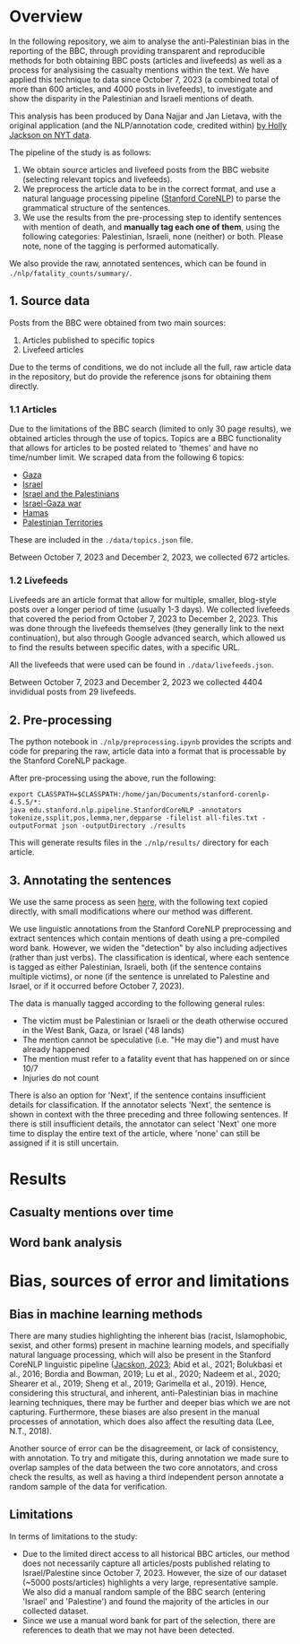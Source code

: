 # Overview

In the following repository, we aim to analyse the anti-Palestinian bias in the reporting of the BBC, through providing transparent and reproducible methods for both obtaining BBC posts (articles and livefeeds) as well as a process for analysising the casualty mentions within the text. We have applied this technique to data since October 7, 2023 (a combined total of more than 600 articles, and 4000 posts in livefeeds), to investigate and show the disparity in the Palestinian and Israeli mentions of death.

This analysis has been produced by Dana Najjar and Jan Lietava, with the original application (and the NLP/annotation code, credited within) [by Holly Jackson on NYT data](https://github.com/hollyjackson/casualty_mentions_nyt).

The pipeline of the study is as follows:
1. We obtain source articles and livefeed posts from the BBC website (selecting relevant topics and livefeeds). 
2. We preprocess the article data to be in the correct format, and use a natural language processing pipeline ([Stanford CoreNLP](https://stanfordnlp.github.io/CoreNLP/)) to parse the grammatical structure of the sentences.
3. We use the results from the pre-processing step to identify sentences with mention of death, and **manually tag each one of them**, using the following categories: Palestinian, Israeli, none (neither) or both. Please note, none of the tagging is performed automatically.

We also provide the raw, annotated sentences, which can be found in `./nlp/fatality_counts/summary/`.

## 1. Source data

Posts from the BBC were obtained from two main sources:
1. Articles published to specific topics
2. Livefeed articles

Due to the terms of conditions, we do not include all the full, raw article data in the repository, but do provide the reference jsons for obtaining them directly.

### 1.1 Articles
Due to the limitations of the BBC search (limited to only 30 page results), we obtained articles through the use of topics. Topics are a BBC functionality that allows for articles to be posted related to 'themes' and have no time/number limit. We scraped data from the following 6 topics: 
* [Gaza](https://www.bbc.com/news/topics/cgv64vq5z82t)
* [Israel](https://www.bbc.com/news/topics/c302m85q5ljt)
* [Israel and the Palestinians](https://www.bbc.com/news/topics/c207p54m4rqt)
* [Israel-Gaza war](https://www.bbc.com/news/topics/c2vdnvdg6xxt)
* [Hamas](https://www.bbc.com/news/topics/cnx753jen5zt)
* [Palestinian Territories](https://www.bbc.com/news/topics/cdl8n2eder8t)

These are included in the ```./data/topics.json``` file. 

Between October 7, 2023 and December 2, 2023, we collected 672 articles. 

### 1.2 Livefeeds
Livefeeds are an article format that allow for multiple, smaller, blog-style posts over a longer period of time (usually 1-3 days). We collected livefeeds that covered the period from October 7, 2023 to December 2, 2023. This was done through the livefeeds themselves (they generally link to the next continuation), but also through Google advanced search, which allowed us to find the results between specific dates, with a specific URL.

All the livefeeds that were used can be found in ```./data/livefeeds.json```. 

Between October 7, 2023 and December 2, 2023 we collected 4404 invididual posts from 29 livefeeds. 

## 2. Pre-processing

The python notebook in ```./nlp/preprocessing.ipynb``` provides the scripts and code for preparing the raw, article data into a format that is processable by the Stanford CoreNLP package. 

After pre-processing using the above, run the following:

```
export CLASSPATH=$CLASSPATH:/home/jan/Documents/stanford-corenlp-4.5.5/*:
java edu.stanford.nlp.pipeline.StanfordCoreNLP -annotators tokenize,ssplit,pos,lemma,ner,depparse -filelist all-files.txt -outputFormat json -outputDirectory ./results
```

This will generate results files in the ```./nlp/results/``` directory for each article. 

## 3. Annotating the sentences

We use the same process as seen [here](https://github.com/hollyjackson/casualty_mentions_nyt#3-automated-and-manual-tagging), with the following text copied directly, with small modifications where our method was different.

We use linguistic annotations from the Stanford CoreNLP preprocessing and extract sentences which contain mentions of death using a pre-compiled word bank. However, we widen the "detection" by also including adjectives (rather than just verbs). The classification is identical, where each sentence is tagged as either Palestinian, Israeli, both (if the sentence contains multiple victims), or none (if the sentence is unrelated to Palestine and Israel, or if it occurred before October 7, 2023). 

The data is manually tagged according to the following general rules:

* The victim must be Palestinian or Israeli or the death otherwise occured in the West Bank, Gaza, or Israel ('48 lands)
* The mention cannot be speculative (i.e. "He may die") and must have already happened
* The mention must refer to a fatality event that has happened on or since 10/7
* Injuries do not count
  
There is also an option for 'Next', if the sentence contains insufficient details for classification. If the annotator selects 'Next', the sentence is shown in context with the three preceding and three following sentences. If there is still insufficient details, the annotator can select 'Next' one more time to display the entire text of the article, where 'none' can still be assigned if it is still uncertain. 

# Results

## Casualty mentions over time

## Word bank analysis

# Bias, sources of error and limitations

## Bias in machine learning methods

There are many studies highlighting the inherent bias (racist, Islamophobic, sexist, and other forms) present in machine learning models, and specifially natural language processing, which will also be present in the Stanford CoreNLP linguistic pipeline ([Jacskon, 2023](https://github.com/hollyjackson/casualty_mentions_nyt); Abid et al., 2021; Bolukbasi et al., 2016; Bordia and Bowman, 2019; Lu et al., 2020; Nadeem et al., 2020; Shearer et al., 2019; Sheng et al., 2019; Garimella et al., 2019). Hence, considering this structural, and inherent, anti-Palestinian bias in machine learning techniques, there may be further and deeper bias which we are not capturing. Furthermore, these biases are also present in the manual processes of annotation, which does also affect the resulting data (Lee, N.T., 2018).

Another source of error can be the disagreement, or lack of consistency, with annotation. To try and mitigate this, during annotation we made sure to overlap samples of the data between the two core annotators, and cross check the results, as well as having a third independent person annotate a random sample of the data for verification. 

## Limitations

In terms of limitations to the study:
* Due to the limited direct access to all historical BBC articles, our method does not necessarily capture all articles/posts published relating to Israel/Palestine since October 7, 2023. However, the size of our dataset (~5000 posts/articles) highlights a very large, representative sample. We also did a manual random sample of the BBC search (entering 'Israel' and 'Palestine') and found the majority of the articles in our collected dataset.
* Since we use a manual word bank for part of the selection, there are references to death that we may not have been detected. 

